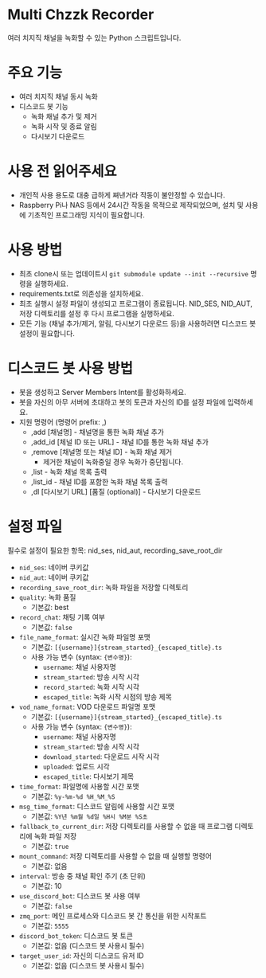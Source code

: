 # Multi Chzzk Recorder
여러 치지직 채널을 녹화할 수 있는 Python 스크립트입니다.

# 주요 기능
* 여러 치지직 채널 동시 녹화
* 디스코드 봇 기능
  - 녹화 채널 추가 및 제거
  - 녹화 시작 및 종료 알림
  - 다시보기 다운로드

# 사용 전 읽어주세요
* 개인적 사용 용도로 대충 급하게 쪄낸거라 작동이 불안정할 수 있습니다.
* Raspberry Pi나 NAS 등에서 24시간 작동을 목적으로 제작되었으며, 설치 및 사용에 기초적인 프로그래밍 지식이 필요합니다.

# 사용 방법
* 최초 clone시 또는 업데이트시 `git submodule update --init --recursive` 명령을 실행하세요.
* requirements.txt로 의존성을 설치하세요.
* 최초 실행시 설정 파일이 생성되고 프로그램이 종료됩니다. NID_SES, NID_AUT, 저장 디렉토리를 설정 후 다시 프로그램을 실행하세요.
* 모든 기능 (채널 추가/제거, 알림, 다시보기 다운로드 등)을 사용하려면 디스코드 봇 설정이 필요합니다.

# 디스코드 봇 사용 방법
* 봇을 생성하고 Server Members Intent를 활성화하세요.
* 봇을 자신의 아무 서버에 초대하고 봇의 토큰과 자신의 ID를 설정 파일에 입력하세요.
* 지원 명령어 (명령어 prefix: ,)
  - ,add [채널명] - 채널명을 통한 녹화 채널 추가
  - ,add_id [체널 ID 또는 URL] - 채널 ID를 통한 녹화 채널 추가
  - ,remove [채널명 또는 채널 ID] - 녹화 채널 제거
    - 제거한 채널이 녹화중일 경우 녹화가 중단됩니다.
  - ,list - 녹화 채널 목록 출력
  - ,list_id - 채널 ID를 포함한 녹화 채널 목록 출력
  - ,dl [다시보기 URL] [품질 (optional)] - 다시보기 다운로드

# 설정 파일
필수로 설정이 필요한 항목: nid_ses, nid_aut, recording_save_root_dir

* `nid_ses`: 네이버 쿠키값
* `nid_aut`: 네이버 쿠키값
* `recording_save_root_dir`: 녹화 파일을 저장할 디렉토리
* `quality`: 녹화 품질
  - 기본값: best
* `record_chat`: 채팅 기록 여부
  - 기본값: `false`
* `file_name_format`: 실시간 녹화 파일명 포맷 
  - 기본값: `[{username}]{stream_started}_{escaped_title}.ts`
  - 사용 가능 변수 (syntax: `{변수명}`): 
    - `username`: 채널 사용자명
    - `stream_started`: 방송 시작 시각
    - `record_started`: 녹화 시작 시각
    - `escaped_title`: 녹화 시작 시점의 방송 제목
* `vod_name_format`: VOD 다운로드 파일명 포맷 
  - 기본값: `[{username}]{stream_started}_{escaped_title}.ts`
  - 사용 가능 변수 (syntax: `{변수명}`): 
    - `username`: 채널 사용자명
    - `stream_started`: 방송 시작 시각
    - `download_started`: 다운로드 시작 시각
    - `uploaded`: 업로드 시각
    - `escaped_title`: 다시보기 제목
* `time_format`: 파일명에 사용할 시간 포맷 
  - 기본값: `%y-%m-%d %H_%M_%S`
* `msg_time_format`: 디스코드 알림에 사용할 시간 포맷 
  - 기본값: `%Y년 %m월 %d일 %H시 %M분 %S초`
* `fallback_to_current_dir`: 저장 디렉토리를 사용할 수 없을 때 프로그램 디렉토리에 녹화 파일 저장 
  - 기본값: `true`
* `mount_command`: 저장 디렉토리를 사용할 수 없을 때 실행할 명령어 
  - 기본값: 없음
* `interval`: 방송 중 채널 확인 주기 (초 단위)
  - 기본값: 10
* `use_discord_bot`: 디스코드 봇 사용 여부 
  - 기본값: `false`
* `zmq_port`: 메인 프로세스와 디스코드 봇 간 통신을 위한 시작포트 
  - 기본값: `5555`
* `discord_bot_token`: 디스코드 봇 토큰 
  - 기본값: 없음 (디스코드 봇 사용시 필수)
* `target_user_id`: 자신의 디스코드 유저 ID
  - 기본값: 없음 (디스코드 봇 사용시 필수)

